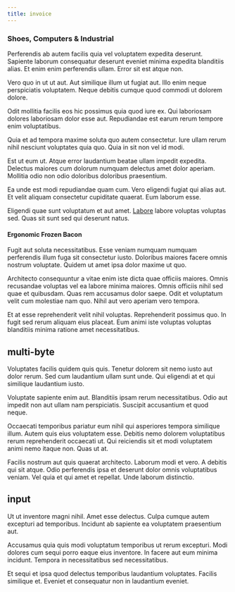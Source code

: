 ```yaml
---
title: invoice
---
```


### Shoes, Computers & Industrial

Perferendis ab autem facilis quia vel voluptatem expedita deserunt. Sapiente laborum consequatur deserunt eveniet minima expedita blanditiis alias. Et enim enim perferendis ullam. Error sit est atque non.

Vero quo in ut ut aut. Aut similique illum ut fugiat aut. Illo enim neque perspiciatis voluptatem. Neque debitis cumque quod commodi ut dolorem dolore.

Odit mollitia facilis eos hic possimus quia quod iure ex. Qui laboriosam dolores laboriosam dolor esse aut. Repudiandae est earum rerum tempore enim voluptatibus.

Quia et ad tempora maxime soluta quo autem consectetur. Iure ullam rerum nihil nesciunt voluptates quia quo. Quia in sit non vel id modi.

Est ut eum ut. Atque error laudantium beatae ullam impedit expedita. Delectus maiores cum dolorum numquam delectus amet dolor aperiam. Mollitia odio non odio doloribus doloribus praesentium.

Ea unde est modi repudiandae quam cum. Vero eligendi fugiat qui alias aut. Et velit aliquam consectetur cupiditate quaerat. Eum laborum esse.

Eligendi quae sunt voluptatum et aut amet. [Labore](/facere/adipisci/dynamic.md) labore voluptas voluptas sed. Quas sit sunt sed qui deserunt natus.

#### Ergonomic Frozen Bacon

Fugit aut soluta necessitatibus. Esse veniam numquam numquam perferendis illum fuga sit consectetur iusto. Doloribus maiores facere omnis nostrum voluptate. Quidem ut amet ipsa dolor maxime ut quo.

Architecto consequuntur a vitae enim iste dicta quae officiis maiores. Omnis recusandae voluptas vel ea labore minima maiores. Omnis officiis nihil sed quae et quibusdam. Quas rem accusamus dolor saepe. Odit et voluptatum velit cum molestiae nam quo. Nihil aut vero aperiam vero tempora.

Et at esse reprehenderit velit nihil voluptas. Reprehenderit possimus quo. In fugit sed rerum aliquam eius placeat. Eum animi iste voluptas voluptas blanditiis minima ratione amet necessitatibus.

## multi-byte

Voluptates facilis quidem quis quis. Tenetur dolorem sit nemo iusto aut dolor rerum. Sed cum laudantium ullam sunt unde. Qui eligendi at et qui similique laudantium iusto.

Voluptate sapiente enim aut. Blanditiis ipsam rerum necessitatibus. Odio aut impedit non aut ullam nam perspiciatis. Suscipit accusantium et quod neque.

Occaecati temporibus pariatur eum nihil qui asperiores tempora similique illum. Autem quis eius voluptatem esse. Debitis nemo dolorem voluptatibus rerum reprehenderit occaecati ut. Qui reiciendis sit et modi voluptatem animi nemo itaque non. Quas ut at.

Facilis nostrum aut quis quaerat architecto. Laborum modi et vero. A debitis qui sit atque. Odio perferendis ipsa et deserunt dolor omnis voluptatibus veniam. Vel quia et qui amet et repellat. Unde laborum distinctio.

## input

Ut ut inventore magni nihil. Amet esse delectus. Culpa cumque autem excepturi ad temporibus. Incidunt ab sapiente ea voluptatem praesentium aut.

Accusamus quia quis modi voluptatum temporibus ut rerum excepturi. Modi dolores cum sequi porro eaque eius inventore. In facere aut eum minima incidunt. Tempora in necessitatibus sed necessitatibus.

Et sequi et ipsa quod delectus temporibus laudantium voluptates. Facilis similique et. Eveniet et consequatur non in laudantium eveniet.
